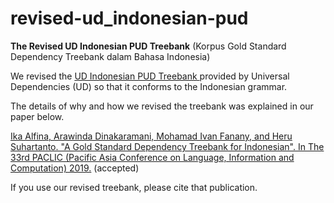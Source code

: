 # revised-ud_indonesian-pud
<b>The Revised UD Indonesian PUD Treebank</b> 
(Korpus Gold Standard Dependency Treebank dalam Bahasa Indonesia)

We revised the <a href="https://universaldependencies.org/treebanks/id_pud/index.html">UD Indonesian PUD Treebank </a> provided by Universal Dependencies (UD) so that it conforms to the Indonesian grammar.

The details of why and how we revised the treebank was explained in our paper below.

<a href="https://www.researchgate.net/publication/334470091_A_Gold_Standard_Dependency_Treebank_for_Indonesian">Ika Alfina, Arawinda Dinakaramani, Mohamad Ivan Fanany, and Heru Suhartanto. "A Gold Standard Dependency Treebank for Indonesian". In The 33rd PACLIC (Pacific Asia Conference on Language, Information and Computation) 2019.</a> (accepted) 

If you use our revised treebank, please cite that publication.

